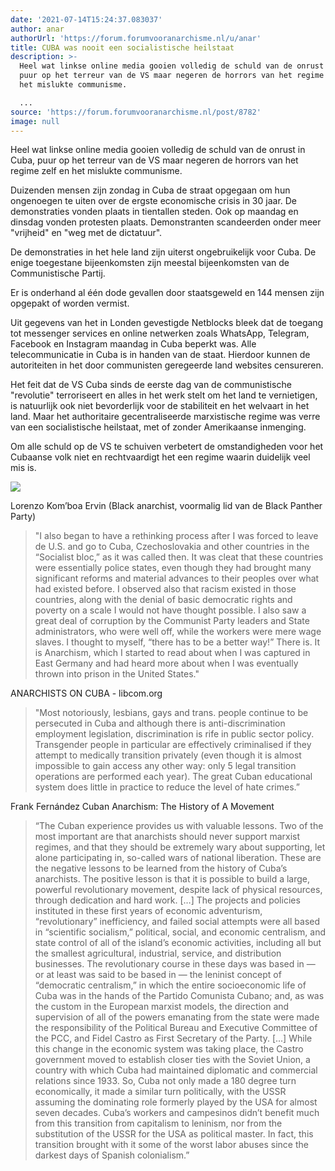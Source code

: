 ```yaml
---
date: '2021-07-14T15:24:37.083037'
author: anar
authorUrl: 'https://forum.forumvooranarchisme.nl/u/anar'
title: CUBA was nooit een socialistische heilstaat
description: >-
  Heel wat linkse online media gooien volledig de schuld van de onrust in Cuba,
  puur op het terreur van de VS maar negeren de horrors van het regime zelf en
  het mislukte communisme.

  ...
source: 'https://forum.forumvooranarchisme.nl/post/8782'
image: null
---
```

Heel wat linkse online media gooien volledig de schuld van de onrust in Cuba, puur op het terreur van de VS maar negeren de horrors van het regime zelf en het mislukte communisme.

Duizenden mensen zijn zondag in Cuba de straat opgegaan om hun ongenoegen te uiten over de ergste economische crisis in 30 jaar. De demonstraties vonden plaats in tientallen steden. Ook op maandag en dinsdag vonden protesten plaats. Demonstranten scandeerden onder meer "vrijheid" en "weg met de dictatuur".

De demonstraties in het hele land zijn uiterst ongebruikelijk voor Cuba. De enige toegestane bijeenkomsten zijn meestal bijeenkomsten van de Communistische Partij.

Er is onderhand al één dode gevallen door staatsgeweld en 144 mensen zijn opgepakt of worden vermist.

Uit gegevens van het in Londen gevestigde Netblocks bleek dat de toegang tot messenger services en online netwerken zoals WhatsApp, Telegram, Facebook en Instagram maandag in Cuba beperkt was. Alle telecommunicatie in Cuba is in handen van de staat. Hierdoor kunnen de autoriteiten in het door communisten geregeerde land websites censureren.

Het feit dat de VS Cuba sinds de eerste dag van de communistische "revolutie" terroriseert en alles in het werk stelt om het land te vernietigen, is natuurlijk ook niet bevorderlijk voor de stabiliteit en het welvaart in het land.
Maar het authoritaire gecentraliseerde marxistische regime was verre van een socialistische heilstaat, met of zonder 
Amerikaanse inmenging.

Om alle schuld op de VS te schuiven verbetert de omstandigheden voor het Cubaanse volk niet en rechtvaardigt het een regime waarin duidelijk veel mis is.

![](https://forum.forumvooranarchisme.nl/pictrs/image/LjuA74fHMt.png)

Lorenzo Kom’boa Ervin 
(Black anarchist, voormalig lid van de Black Panther Party)

> "I also began to have a rethinking process after I was forced to leave de U.S. and go to Cuba, Czechoslovakia and other countries in the “Socialist bloc,” as it was called then. It was cleat that these countries were essentially police states, even though they had brought many significant reforms and material advances to their peoples over what had existed before. I observed also that racism existed in those countries, along with the denial of basic democratic rights and poverty on a scale I would not have thought possible. I also saw a great deal of corruption by the Communist Party leaders and State administrators, who were well off, while the workers were mere wage slaves. I thought to myself, “there has to be a better way!” There is. It is Anarchism, which I started to read about when I was captured in East Germany and had heard more about when I was eventually thrown into prison in the United States."

ANARCHISTS ON CUBA - libcom.org  

> "Most notoriously, lesbians, gays and trans. people continue to be persecuted in Cuba and although there is anti-discrimination employment legislation, discrimination is rife in public sector policy. Transgender people in particular are effectively criminalised if they attempt to medically transition privately (even though it is almost impossible to gain access any other way: only 5 legal transition operations are performed each year). The great Cuban educational system does little in practice to reduce the level of hate crimes.”

Frank Fernández
Cuban Anarchism: The History of A Movement

> “The Cuban experience provides us with valuable lessons. Two of the most important are that anarchists should never support marxist regimes, and that they should be extremely wary about supporting, let alone participating in, so-called wars of national liberation. These are the negative lessons to be learned from the history of Cuba’s anarchists. The positive lesson is that it is possible to build a large, powerful revolutionary movement, despite lack of physical resources, through dedication and hard work. […] The projects and policies instituted in these first years of economic adventurism, “revolutionary” inefficiency, and failed social attempts were all based in “scientific socialism,” political, social, and economic centralism, and state control of all of the island’s economic activities, including all but the smallest agricultural, industrial, service, and distribution businesses. The revolutionary course in these days was based in — or at least was said to be based in — the leninist concept of “democratic centralism,” in which the entire socioeconomic life of Cuba was in the hands of the Partido Comunista Cubano; and, as was the custom in the European marxist models, the direction and supervision of all of the powers emanating from the state were made the responsibility of the Political Bureau and Executive Committee of the PCC, and Fidel Castro as First Secretary of the Party. [...] While this change in the economic system was taking place, the Castro government moved to establish closer ties with the Soviet Union, a country with which Cuba had maintained diplomatic and commercial relations since 1933. So, Cuba not only made a 180 degree turn economically, it made a similar turn politically, with the USSR assuming the dominating role formerly played by the USA for almost seven decades. Cuba’s workers and campesinos didn’t benefit much from this transition from capitalism to leninism, nor from the substitution of the USSR for the USA as political master. In fact, this transition brought with it some of the worst labor abuses since the darkest days of Spanish colonialism.”
